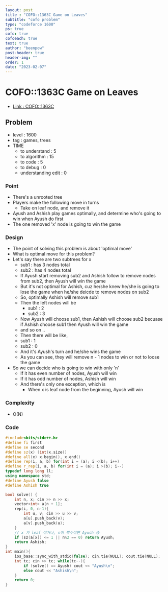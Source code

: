 ```yaml
---
layout: post
title : "COFO::1363C Game on Leaves"
subtitle: "cofo problem"
type: "codeforce 1600"
ps: true
cofo: true
cofoeach: true
text: true
author: "beenpow"
post-header: true
header-img: ""
order: 1
date: "2023-02-07"
---
```

# COFO::1363C Game on Leaves
- [Link : COFO::1363C](https://codeforces.com/problemset/problem/1363/C)


## Problem 

- level : 1600
- tag : games, trees
- TIME
  - to understand    : 5
  - to algorithm     : 15
  - to code          : 5
  - to debug         : 0
  - understanding edit : 0 

### Point
- There's a unrooted tree
- Players make the following move in turns
  - Take on leaf node, and remove it
- Ayush and Ashish play games optimally, and determine who's going to win when Ayush do first
- The one removed 'x' node is going to win the game

### Design
- The point of solving this problem is about 'optimal move'
- What is optimal move for this problem?
- Let's say there are two subtrees for x
  - sub1 : has 3 nodes total
  - sub2 : has 4 nodes total
  - If Ayush start removing sub2 and Ashish follow to remove nodes from sub2, then Ayush will win the game
  - But it's not optimal for Ashish, cuz he/she knew he/she is going to lose the game when he/she deicde to remove nodes on sub2
  - So, optimally Ashish will remove sub1
  - Then the left nodes will be
    - sub1 : 2
    - sub2 : 3
  - Now Ayush will choose sub1, then Ashish will choose sub2 becuase if Ashish choose sub1 then Ayush will win the game
  - and so on ..
  - Then there will be like, 
  - sub1 : 1
  - sub2 : 0
  - And it's Ayush's turn and he/she wins the game
  - As you can see, they will remove n - 1 nodes to win or not to loose the game
- So we can decide who is going to win with only 'n'
  - If it has even number of nodes, Ayush will win
  - If it has odd number of nodes, Ashish will win
  - And there's only one exception, which is 
    - When x is leaf node from the beginning, Ayush will win

### Complexity
- O(N)

### Code

```cpp
#include<bits/stdc++.h>
#define fi first
#define se second
#define sz(x) (int)x.size()
#define all(x) x.begin(), x.end()
#define rep(i, a, b) for(int i = (a); i <(b); i++)
#define r_rep(i, a, b) for(int i = (a); i >(b); i--)
typedef long long ll;
using namespace std;
#define Ayush false
#define Ashish true

bool solve() {
    int n, x; cin >> n >> x;
    vector<int> a[n + 1];
    rep(i, 0, n-1){
        int u, v; cin >> u >> v;
        a[u].push_back(v);
        a[v].push_back(u);
    }
    // x 가 leaf 이거나, n이 짝수이면 Ayush 승
    if (sz(a[x]) <= 1 || n%2 == 0) return Ayush;
    return Ashish;
}
int main(){
    ios_base::sync_with_stdio(false); cin.tie(NULL); cout.tie(NULL);
    int tc; cin >> tc; while(tc--){
        if (solve() == Ayush) cout << "Ayush\n";
        else cout << "Ashish\n";
    }
    return 0;
}
```
